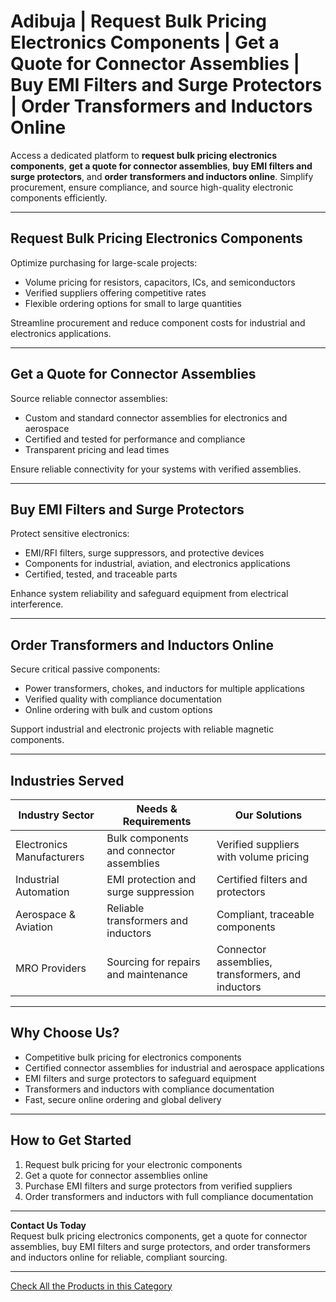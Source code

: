 # Adibuja | Request Bulk Pricing Electronics Components | Get a Quote for Connector Assemblies | Buy EMI Filters and Surge Protectors | Order Transformers and Inductors Online

Access a dedicated platform to **request bulk pricing electronics components**, **get a quote for connector assemblies**, **buy EMI filters and surge protectors**, and **order transformers and inductors online**. Simplify procurement, ensure compliance, and source high-quality electronic components efficiently.

---

## Request Bulk Pricing Electronics Components

Optimize purchasing for large-scale projects:

- Volume pricing for resistors, capacitors, ICs, and semiconductors  
- Verified suppliers offering competitive rates  
- Flexible ordering options for small to large quantities  

Streamline procurement and reduce component costs for industrial and electronics applications.

---

## Get a Quote for Connector Assemblies

Source reliable connector assemblies:

- Custom and standard connector assemblies for electronics and aerospace  
- Certified and tested for performance and compliance  
- Transparent pricing and lead times  

Ensure reliable connectivity for your systems with verified assemblies.

---

## Buy EMI Filters and Surge Protectors

Protect sensitive electronics:

- EMI/RFI filters, surge suppressors, and protective devices  
- Components for industrial, aviation, and electronics applications  
- Certified, tested, and traceable parts  

Enhance system reliability and safeguard equipment from electrical interference.

---

## Order Transformers and Inductors Online

Secure critical passive components:

- Power transformers, chokes, and inductors for multiple applications  
- Verified quality with compliance documentation  
- Online ordering with bulk and custom options  

Support industrial and electronic projects with reliable magnetic components.

---

## Industries Served

| Industry Sector          | Needs & Requirements                              | Our Solutions                                     |
|--------------------------|--------------------------------------------------|--------------------------------------------------|
| Electronics Manufacturers | Bulk components and connector assemblies          | Verified suppliers with volume pricing           |
| Industrial Automation    | EMI protection and surge suppression              | Certified filters and protectors                 |
| Aerospace & Aviation     | Reliable transformers and inductors               | Compliant, traceable components                  |
| MRO Providers            | Sourcing for repairs and maintenance              | Connector assemblies, transformers, and inductors|

---

## Why Choose Us?

- Competitive bulk pricing for electronics components  
- Certified connector assemblies for industrial and aerospace applications  
- EMI filters and surge protectors to safeguard equipment  
- Transformers and inductors with compliance documentation  
- Fast, secure online ordering and global delivery  

---

## How to Get Started

1. Request bulk pricing for your electronic components  
2. Get a quote for connector assemblies online  
3. Purchase EMI filters and surge protectors from verified suppliers  
4. Order transformers and inductors with full compliance documentation  

---

**Contact Us Today**  
Request bulk pricing electronics components, get a quote for connector assemblies, buy EMI filters and surge protectors, and order transformers and inductors online for reliable, compliant sourcing.

---
[Check All the Products in this Category](https://www.adibuja.com/categories/electronics)
